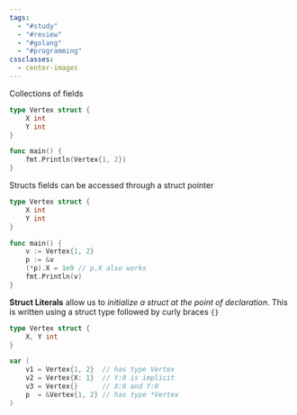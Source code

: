 ```yaml
---
tags:
  - "#study"
  - "#review"
  - "#golang"
  - "#programming"
cssclasses:
  - center-images
---
```


Collections of fields

```go
type Vertex struct {
	X int
	Y int
}

func main() {
	fmt.Println(Vertex{1, 2})
}
```

Structs fields can be accessed through a struct pointer


```go
type Vertex struct {
	X int
	Y int
}

func main() {
	v := Vertex{1, 2}
	p := &v
	(*p).X = 1e9 // p.X also works 
	fmt.Println(v)
}

```

**Struct Literals** allow us to *initialize a struct at the point of declaration*. This is written using a struct type followed by curly braces `{}`


```go
type Vertex struct {
	X, Y int
}

var (
	v1 = Vertex{1, 2}  // has type Vertex
	v2 = Vertex{X: 1}  // Y:0 is implicit
	v3 = Vertex{}      // X:0 and Y:0
	p  = &Vertex{1, 2} // has type *Vertex
)

```